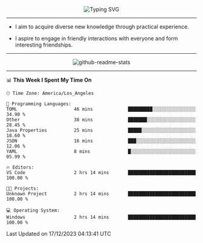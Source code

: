 <p align="center">
  <img src="https://readme-typing-svg.demolab.com?font=Fira+Code&weight=500&size=32&duration=2500&pause=1600&center=true&vCenter=true&random=false&width=1024&height=64&lines=Hi+there+%F0%9F%91%8B;I'm+delighted+you+could+make+it+here+%F0%9F%8E%89;I'm+Harry%2C+a+college+student+still+finding+my+way" alt="Typing SVG" />
</p>


---


- I aim to acquire diverse new knowledge through practical experience.

- I aspire to engage in friendly interactions with everyone and form interesting friendships.


---


<p align="center">
  <img src="https://github-readme-stats.vercel.app/api?username=Harry-Jing&show_icons=true" alt="github-readme-stats"/>
</p>


---

<!--START_SECTION:waka-->
📊 **This Week I Spent My Time On** 

```text
🕑︎ Time Zone: America/Los_Angeles

💬 Programming Languages: 
TOML                     46 mins             █████████░░░░░░░░░░░░░░░░   34.90 % 
Other                    38 mins             ███████░░░░░░░░░░░░░░░░░░   28.45 % 
Java Properties          25 mins             █████░░░░░░░░░░░░░░░░░░░░   18.60 % 
JSON                     16 mins             ███░░░░░░░░░░░░░░░░░░░░░░   12.06 % 
YAML                     8 mins              █░░░░░░░░░░░░░░░░░░░░░░░░   05.99 % 

🔥 Editors: 
VS Code                  2 hrs 14 mins       █████████████████████████   100.00 % 

🐱‍💻 Projects: 
Unknown Project          2 hrs 14 mins       █████████████████████████   100.00 % 

💻 Operating System: 
Windows                  2 hrs 14 mins       █████████████████████████   100.00 % 
```


 Last Updated on 17/12/2023 04:13:41 UTC
<!--END_SECTION:waka-->
